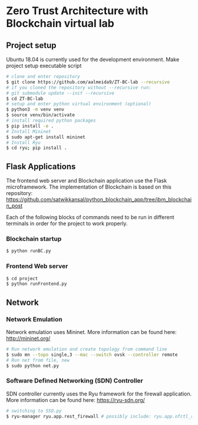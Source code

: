 # Zero Trust Architecture with Blockchain virtual lab

## Project setup

Ubuntu 18.04 is currently used for the development environment. Make project setup executable script

```sh
# clone and enter repository
$ git clone https://github.com/aalmeida9/ZT-BC-lab --recursive
# if you cloned the repository without --recursive run:
# git submodule update --init --recursive
$ cd ZT-BC-lab
# setup and enter python virtual environment (optional)
$ python3 -m venv venv
$ source venv/bin/activate
# install required python packages
$ pip install -e .
# Install Mininet
$ sudo apt-get install mininet
# Install Ryu
$ cd ryu; pip install .
```

## Flask Applications

The frontend web server and Blockchain application use the Flask microframework. The implementation of Blockchain is based on this repository: https://github.com/satwikkansal/python_blockchain_app/tree/ibm_blockchain_post

Each of the following blocks of commands need to be run in different terminals in order for the project to work properly.

### Blockchain startup

```sh
$ python runBC.py
```

### Frontend Web server

```sh
$ cd project
$ python runFrontend.py
```

## Network

### Network Emulation

Network emulation uses Mininet. More information can be found here: http://mininet.org/

```sh
# Run network emulation and create topology from command line
$ sudo mn --topo single,3 --mac --switch ovsk --controller remote
# Run net from file, new
$ sudo python net.py
```

### Software Defined Networking (SDN) Controller

SDN controller currently uses the Ryu framework for the firewall application. More information can be found here: https://ryu-sdn.org/

```sh
# switching to SSO.py
$ ryu-manager ryu.app.rest_firewall # possibly include: ryu.app.ofctl_rest
```
